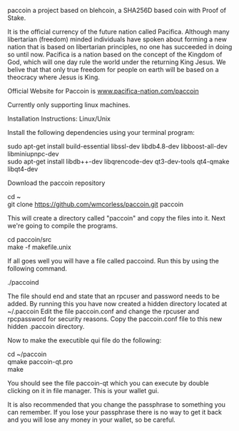 paccoin a project based on blehcoin, a SHA256D based coin with Proof of Stake.

It is the official currency of the future nation called Pacifica. Although many libertarian (freedom) minded 
individuals have spoken about forming a new nation that is based on libertarian principles, no one has succeeded 
in doing so until now. Pacifica is a nation based on the concept of the Kingdom of God, which will one day rule 
the world under the returning King Jesus. We belive that that only true freedom for people on earth will be based 
on a theocracy where Jesus is King.

Official Website for Paccoin is www.pacifica-nation.com/paccoin

Currently only supporting linux machines.

Installation Instructions: Linux/Unix

Install the following dependencies using your terminal program:

sudo apt-get install build-essential libssl-dev libdb4.8-dev libboost-all-dev libminiupnpc-dev<br>
sudo apt-get install libdb++-dev libqrencode-dev qt3-dev-tools qt4-qmake libqt4-dev

Download the paccoin repository

cd ~<br>
git clone https://github.com/wmcorless/paccoin.git paccoin

This will create a directory called "paccoin" and copy the files into it. Next we're going to compile the programs.

cd paccoin/src<br>
make -f makefile.unix

If all goes well you will have a file called paccoind. Run this by using the following command.

./paccoind

The file should end and state that an rpcuser and password needs to be added. By running this you have now created 
a hidden directory located at ~/.paccoin Edit the file paccoin.conf and change the rpcuser and rpcpassword for security 
reasons. Copy the paccoin.conf file to this new hidden .paccoin directory.

Now to make the executible qui file do the following:

cd ~/paccoin<br>
qmake paccoin-qt.pro<br>
make

You should see the file paccoin-qt which you can execute by double clicking on it in file manager. This is your wallet 
gui.

It is also recommended that you change the passphrase to something you can remember. If you lose your passphrase 
there is no way to get it back and you will lose any money in your wallet, so be careful.
